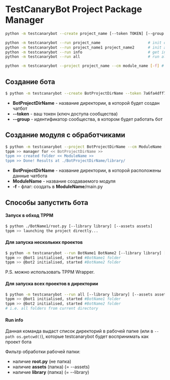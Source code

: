 # TestCanaryBot Project Package Manager
```bash
python -m testcanarybot --create project_name [--token TOKEN] [--group GROUP] # create project

python -m testcanarybot --run project_name                     # init one project
python -m testcanarybot --run project_name1 project_name2      # init a few projects
python -m testcanarybot --run info                             # get information about callable directories
python -m testcanarybot --run all                              # run all directories from this catalogue

python -m testcanarybot --project project_name --cm module_name [-f] # create module (flag -f = create as folder with main.py file)
```


## Создание бота

```bash
$ python -m testcanarybot --create BotProjectDirName --token 7a6fa4dff77a228eeda56603b8f53806c883f011c40b72630bb50df056f6479e52a --group 123123
```
* **BotProjectDirName** - название директории, в которой будет создан чатбот
* **--token** - ваш токен (ключ доступа сообщества)
* **--group** - идентификатор сообщества, в котором будет работать бот

## Создание модуля с обработчиками


```bash
$ python -m testcanarybot --project BotProjectDirName --cm ModuleName [-f] [--library library]
tppm >> manager for << BotProjectDirName >>
tppm >> created folder << ModuleName >>
tppm >> Done! Results at ./BotProjectDirName/library/
```
* **BotProjectDirName** - название директории, в которой расположены данные чатбота
* **ModuleName** - название создаваемого модуля                              
* **-f**  - флаг: создать в **ModuleName**/main.py                    

## Способы запустить бота

#### Запуск в обход TPPM

```bash
$ python ./BotName1/root.py [--library library] [--assets assets]
tppm >> launching the project directly...
```

#### Для запуска нескольких проектов

```bash
$ python -m testcanarybot --run BotName1 BotName2 [--library library] [--assets assets]
tppm >> @bot1 initialised, started #BotName1 folder
tppm >> @bot2 initialised, started #BotName2 folder
```
P.S. можно использовать TPPM Wrapper.


#### Для запуска всех проектов в директории

```bash
$ python -m testcanarybot --run all [--library library] [--assets assets]
tppm >> @bot1 initialised, started #BotName1 folder
tppm >> @bot2 initialised, started #BotName2 folder
# i.e. all folders from current directory
```

#### Run info

Данная команда выдаст список директорий в рабочей папке (или в ```--path os.getcwd()```), которые testcanarybot будет воспринимать как проект бота

Фильтр обработки рабочей папки:

* наличие **root.py** (не папка)
* наличие **assets** (папка) (= --assets)
* наличие **library** (папка) (= --library)